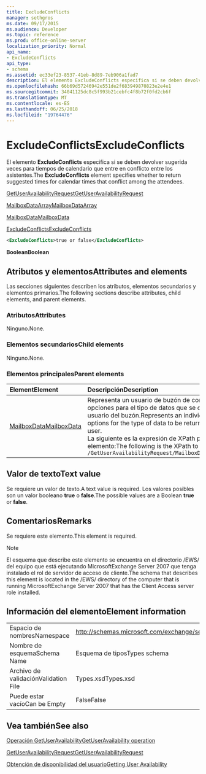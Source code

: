 ```yaml
---
title: ExcludeConflicts
manager: sethgros
ms.date: 09/17/2015
ms.audience: Developer
ms.topic: reference
ms.prod: office-online-server
localization_priority: Normal
api_name:
- ExcludeConflicts
api_type:
- schema
ms.assetid: ec33ef23-8537-41eb-8d89-7eb906a1fad7
description: El elemento ExcludeConflicts especifica si se deben devolver sugerida veces para tiempos de calendario que entre en conflicto entre los asistentes.
ms.openlocfilehash: 66b69d57246942e551de2f683949870823e2e4e1
ms.sourcegitcommit: 34041125dc8c5f993b21cebfc4f8b72f0fd2cb6f
ms.translationtype: MT
ms.contentlocale: es-ES
ms.lasthandoff: 06/25/2018
ms.locfileid: "19764476"
---
```

# <a name="excludeconflicts"></a><span data-ttu-id="3be88-103">ExcludeConflicts</span><span class="sxs-lookup"><span data-stu-id="3be88-103">ExcludeConflicts</span></span>

<span data-ttu-id="3be88-104">El elemento **ExcludeConflicts** especifica si se deben devolver sugerida veces para tiempos de calendario que entre en conflicto entre los asistentes.</span><span class="sxs-lookup"><span data-stu-id="3be88-104">The **ExcludeConflicts** element specifies whether to return suggested times for calendar times that conflict among the attendees.</span></span> 
  
[<span data-ttu-id="3be88-105">GetUserAvailabilityRequest</span><span class="sxs-lookup"><span data-stu-id="3be88-105">GetUserAvailabilityRequest</span></span>](getuseravailabilityrequest.md)
  
[<span data-ttu-id="3be88-106">MailboxDataArray</span><span class="sxs-lookup"><span data-stu-id="3be88-106">MailboxDataArray</span></span>](mailboxdataarray.md)
  
[<span data-ttu-id="3be88-107">MailboxData</span><span class="sxs-lookup"><span data-stu-id="3be88-107">MailboxData</span></span>](mailboxdata.md)
  
[<span data-ttu-id="3be88-108">ExcludeConflicts</span><span class="sxs-lookup"><span data-stu-id="3be88-108">ExcludeConflicts</span></span>](excludeconflicts.md)
  
```xml
<ExcludeConflicts>true or false</ExcludeConflicts>
```

 <span data-ttu-id="3be88-109">**Boolean**</span><span class="sxs-lookup"><span data-stu-id="3be88-109">**Boolean**</span></span>
## <a name="attributes-and-elements"></a><span data-ttu-id="3be88-110">Atributos y elementos</span><span class="sxs-lookup"><span data-stu-id="3be88-110">Attributes and elements</span></span>

<span data-ttu-id="3be88-111">Las secciones siguientes describen los atributos, elementos secundarios y elementos primarios.</span><span class="sxs-lookup"><span data-stu-id="3be88-111">The following sections describe attributes, child elements, and parent elements.</span></span>
  
### <a name="attributes"></a><span data-ttu-id="3be88-112">Atributos</span><span class="sxs-lookup"><span data-stu-id="3be88-112">Attributes</span></span>

<span data-ttu-id="3be88-113">Ninguno.</span><span class="sxs-lookup"><span data-stu-id="3be88-113">None.</span></span>
  
### <a name="child-elements"></a><span data-ttu-id="3be88-114">Elementos secundarios</span><span class="sxs-lookup"><span data-stu-id="3be88-114">Child elements</span></span>

<span data-ttu-id="3be88-115">Ninguno.</span><span class="sxs-lookup"><span data-stu-id="3be88-115">None.</span></span>
  
### <a name="parent-elements"></a><span data-ttu-id="3be88-116">Elementos principales</span><span class="sxs-lookup"><span data-stu-id="3be88-116">Parent elements</span></span>

|<span data-ttu-id="3be88-117">**Element**</span><span class="sxs-lookup"><span data-stu-id="3be88-117">**Element**</span></span>|<span data-ttu-id="3be88-118">**Descripción**</span><span class="sxs-lookup"><span data-stu-id="3be88-118">**Description**</span></span>|
|:-----|:-----|
|[<span data-ttu-id="3be88-119">MailboxData</span><span class="sxs-lookup"><span data-stu-id="3be88-119">MailboxData</span></span>](mailboxdata.md) <br/> |<span data-ttu-id="3be88-120">Representa un usuario de buzón de correo individual y opciones para el tipo de datos que se devolverá sobre el usuario del buzón.</span><span class="sxs-lookup"><span data-stu-id="3be88-120">Represents an individual mailbox user and options for the type of data to be returned about the mailbox user.</span></span>  <br/> <span data-ttu-id="3be88-121">La siguiente es la expresión de XPath para este elemento:</span><span class="sxs-lookup"><span data-stu-id="3be88-121">The following is the XPath to this element:</span></span>  <br/>  `/GetUserAvailabilityRequest/MailboxDataArray/MailboxData` <br/> |
   
## <a name="text-value"></a><span data-ttu-id="3be88-122">Valor de texto</span><span class="sxs-lookup"><span data-stu-id="3be88-122">Text value</span></span>

<span data-ttu-id="3be88-123">Se requiere un valor de texto.</span><span class="sxs-lookup"><span data-stu-id="3be88-123">A text value is required.</span></span> <span data-ttu-id="3be88-124">Los valores posibles son un valor booleano **true** o **false**.</span><span class="sxs-lookup"><span data-stu-id="3be88-124">The possible values are a Boolean **true** or **false**.</span></span>
  
## <a name="remarks"></a><span data-ttu-id="3be88-125">Comentarios</span><span class="sxs-lookup"><span data-stu-id="3be88-125">Remarks</span></span>

<span data-ttu-id="3be88-126">Se requiere este elemento.</span><span class="sxs-lookup"><span data-stu-id="3be88-126">This element is required.</span></span>
  
> [!NOTE]
> <span data-ttu-id="3be88-127">El esquema que describe este elemento se encuentra en el directorio /EWS/ del equipo que está ejecutando MicrosoftExchange Server 2007 que tenga instalado el rol de servidor de acceso de cliente.</span><span class="sxs-lookup"><span data-stu-id="3be88-127">The schema that describes this element is located in the /EWS/ directory of the computer that is running MicrosoftExchange Server 2007 that has the Client Access server role installed.</span></span> 
  
## <a name="element-information"></a><span data-ttu-id="3be88-128">Información del elemento</span><span class="sxs-lookup"><span data-stu-id="3be88-128">Element information</span></span>

|||
|:-----|:-----|
|<span data-ttu-id="3be88-129">Espacio de nombres</span><span class="sxs-lookup"><span data-stu-id="3be88-129">Namespace</span></span>  <br/> |http://schemas.microsoft.com/exchange/services/2006/types  <br/> |
|<span data-ttu-id="3be88-130">Nombre de esquema</span><span class="sxs-lookup"><span data-stu-id="3be88-130">Schema Name</span></span>  <br/> |<span data-ttu-id="3be88-131">Esquema de tipos</span><span class="sxs-lookup"><span data-stu-id="3be88-131">Types schema</span></span>  <br/> |
|<span data-ttu-id="3be88-132">Archivo de validación</span><span class="sxs-lookup"><span data-stu-id="3be88-132">Validation File</span></span>  <br/> |<span data-ttu-id="3be88-133">Types.xsd</span><span class="sxs-lookup"><span data-stu-id="3be88-133">Types.xsd</span></span>  <br/> |
|<span data-ttu-id="3be88-134">Puede estar vacío</span><span class="sxs-lookup"><span data-stu-id="3be88-134">Can be Empty</span></span>  <br/> |<span data-ttu-id="3be88-135">False</span><span class="sxs-lookup"><span data-stu-id="3be88-135">False</span></span>  <br/> |
   
## <a name="see-also"></a><span data-ttu-id="3be88-136">Vea también</span><span class="sxs-lookup"><span data-stu-id="3be88-136">See also</span></span>



[<span data-ttu-id="3be88-137">Operación GetUserAvailability</span><span class="sxs-lookup"><span data-stu-id="3be88-137">GetUserAvailability operation</span></span>](getuseravailability-operation.md)
  
[<span data-ttu-id="3be88-138">GetUserAvailabilityRequest</span><span class="sxs-lookup"><span data-stu-id="3be88-138">GetUserAvailabilityRequest</span></span>](getuseravailabilityrequest.md)


[<span data-ttu-id="3be88-139">Obtención de disponibilidad del usuario</span><span class="sxs-lookup"><span data-stu-id="3be88-139">Getting User Availability</span></span>](http://msdn.microsoft.com/library/d4133fcb-9b0f-4e6b-aadf-a389da83516a%28Office.15%29.aspx)

